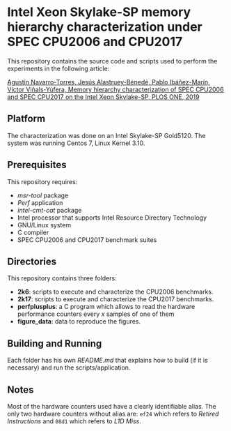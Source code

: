 # Intel Xeon Skylake-SP memory hierarchy characterization under SPEC CPU2006 and CPU2017

This repository contains the source code and scripts used to perform the experiments in the following article:

[Agustín Navarro-Torres, Jesús Alastruey-Benedé, Pablo Ibáñez-Marín, Víctor Viñals-Yúfera, Memory hierarchy characterization of SPEC CPU2006 and SPEC CPU2017 on the Intel Xeon Skylake-SP, PLOS ONE, 2019](https://journals.plos.org/plosone/article?id=10.1371/journal.pone.0220135)


## Platform

The characterization was done on an Intel Skylake-SP Gold5120.
The system was running Centos 7, Linux Kernel 3.10.


## Prerequisites

This repository requires:
* _msr-tool_ package
* _Perf_ application
* _intel-cmt-cat_ package
* Intel processor that supports Intel Resource Directory Technology
* GNU/Linux system
* C compiler
* SPEC CPU2006 and CPU2017 benchmark suites

## Directories

This repository contains three folders:
* **2k6**: scripts to execute and characterize the CPU2006 benchmarks.
* **2k17**: scripts to execute and characterize the CPU2017 benchmarks.
* **perfplusplus**: a C program which allows to read the hardware performance 
  counters every *x* samples of one of them
* **figure_data**: data to reproduce the figures.

## Building and Running

Each folder has his own _README.md_ that explains how to build (if it is 
necessary) and run the scripts/application.

## Notes

Most of the hardware counters used have a clearly identifiable alias. The only
two hardware counters without alias are: `ef24` which refers to *Retired
Instructions* and `08d1` which refers to *L1D Miss*.

